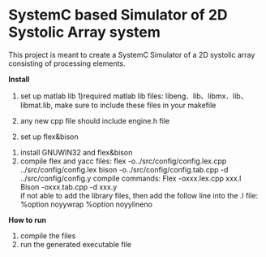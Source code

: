 # SystemC based Simulator of 2D Systolic Array system
This project is meant to create a SystemC Simulator of a 2D systolic array consisting of processing elements. 

**Install**
1. set up matlab lib
1)required matlab lib files: libeng．lib、libmx．lib、libmat.lib, make sure to include these files in your makefile
2) any new cpp file should include engine.h file

2. set up flex&bison
1) install GNUWIN32 and flex&bison
2) compile flex and yacc files:
flex -o../src/config/config.lex.cpp ../src/config/config.lex
bison -o../src/config/config.tab.cpp -d ../src/config/config.y
compile commands:
Flex -oxxx.lex.cpp xxx.l  
Bison -oxxx.tab.cpp -d  xxx.y  
if not able to add the library files, then add the follow line into the .l file:
%option noyywrap   %option noyylineno 

**How to run**
1. compile the files
2. run the generated executable file





 
